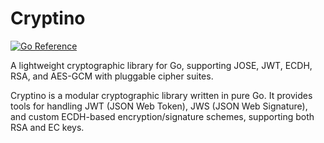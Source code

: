 # Cryptino

[![Go Reference](https://pkg.go.dev/badge/github.com/wh-kuromai/cryptino.svg)](https://pkg.go.dev/github.com/wh-kuromai/cryptino)

A lightweight cryptographic library for Go, supporting JOSE, JWT, ECDH, RSA, and AES-GCM with pluggable cipher suites.

Cryptino is a modular cryptographic library written in pure Go. It provides tools for handling JWT (JSON Web Token), JWS (JSON Web Signature), and custom ECDH-based encryption/signature schemes, supporting both RSA and EC keys.
